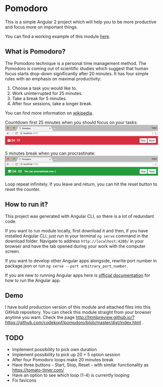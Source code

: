 # Pomodoro

This is a simple Angular 2 project which will help you to be more productive and focus more on important things.

You can find a working example of this module [here](http://bit.ly/2pCCm0l).

## What is Pomodoro?
The Pomodoro technique is a personal time management method. The Pomodoro is coming out of scientific studies which suggest
that human focus starts drop-down significantly after 20 minutes. It has four simple rules with an emphasis on maximal productivity:

1. Choose a task you would like to.
2. Work uninterrupted for 25 minutes.
3. Take a break for 5 minutes.
4. After four sessions, take a longer break.

You can find more information on [wikipedia](https://en.wikipedia.org/wiki/Pomodoro_Technique).

Countdown first 25 minutes when you should focus on your tasks:
![alt text](https://raw.githubusercontent.com/codekopf/pomodoro/master/pomodoro-work.png)

5 minutes break when you can procrastinate:  
![alt text](https://raw.githubusercontent.com/codekopf/pomodoro/master/pomodoro-break.png)

Loop repeat infinitely. If you leave and return, you can hit the reset button to reset the counter.    

## How to run it?

This project was generated with Angular CLI, so there is a lot of redundant code.

If you want to run module locally, first download it and then, if you have installed Angular CLI, just run in your terminal `ng serve` command in the download folder. Navigate to address `http://localhost:4200/` in your browser and have the tab opened during your work with the computer screen. 

If you want to develop other Angular apps alongside, rewrite port number in package.json or run `ng serve --port arbitrary_port_number`.  
 
If you are new to running Angular apps here is [official documentation](https://angular.io/guide/setup) for how to run the Angular app.

## Demo
I have build production version of this module and attached files into this GitHub repository. 
You can check this module straight from your browser anytime you want. Check the page http://htmlpreview.github.io/?https://github.com/codekopf/pomodoro/blob/master/dist/index.html .

## TODO
* Implement possibility to pick own duration
* Implement possibility to pick up 20 + 5 option session
* After four Pomodoro loops make 20 minutes break
* Have three buttons - Start, Stop, Reset - with similar functionality as https://tomato-timer.com/
* Have an option to see which loop (1-4) is currently looping 
* Fix favicons
